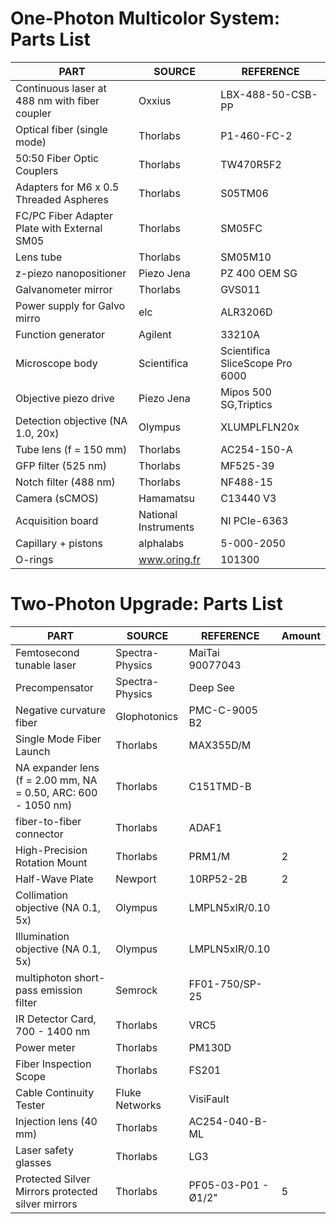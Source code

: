# One-Photon Multicolor System: Parts List

| PART                                                          | SOURCE               | REFERENCE                       |
|---------------------------------------------------------------|----------------------|---------------------------------|
| Continuous laser at 488 nm	with fiber coupler                | Oxxius               | LBX-488-50-CSB-PP               |
| Optical fiber (single mode)                                   | Thorlabs             | P1-460-FC-2                     |
| 50:50 Fiber Optic Couplers                                    | Thorlabs             | TW470R5F2                       |
| Adapters for M6 x 0.5 Threaded Aspheres                       | Thorlabs             | S05TM06                         |
| FC/PC Fiber Adapter Plate with External SM05                  | Thorlabs             | SM05FC                          |
| Lens tube                                                     | Thorlabs             | SM05M10                         |
| z-piezo nanopositioner                                        | Piezo Jena           | PZ 400 OEM SG                   |
| Galvanometer mirror                                           | Thorlabs             | GVS011                          |
| Power supply for Galvo mirro                                  | elc                  | ALR3206D                        |
| Function generator                                            | Agilent              | 33210A                          |
| Microscope body                                               | Scientifica          | Scientifica SliceScope Pro 6000 |
| Objective piezo drive                                         | Piezo Jena           | Mipos 500 SG,Triptics           |
| Detection objective (NA 1.0, 20x)                             | Olympus              | XLUMPLFLN20x                    |
| Tube lens (f = 150 mm)                                        | Thorlabs             | AC254-150-A                     |
| GFP filter (525 nm)                                           | Thorlabs             | MF525-39                        |
| Notch filter (488 nm)                                         | Thorlabs             | NF488-15                        |
| Camera (sCMOS)                                                | Hamamatsu            | C13440 V3                       |
| Acquisition board                                             | National Instruments | NI PCIe-6363                    |
| Capillary + pistons                                           | alphalabs            | 5-000-2050                      |
| O-rings                                                       | www.oring.fr         | 101300                          |

# Two-Photon Upgrade: Parts List

| PART                                                          | SOURCE               | REFERENCE                       | Amount |
|---------------------------------------------------------------|----------------------|---------------------------------|--------|
| Femtosecond tunable laser                                     | Spectra-Physics      | MaiTai 90077043                 |        |
| Precompensator                                                | Spectra-Physics      | Deep See                        |        |
| Negative curvature fiber                                      | Glophotonics         | PMC-C-9005 B2                   |        |
| Single Mode Fiber Launch                                      | Thorlabs             | MAX355D/M                       |        |
| NA expander lens (f = 2.00 mm, NA = 0.50, ARC: 600 - 1050 nm) | Thorlabs             | C151TMD-B                       |        |
| fiber-to-fiber connector                                      | Thorlabs             | ADAF1                           |        |
| High-Precision Rotation Mount                                 | Thorlabs             | PRM1/M                          |  2     |
| Half-Wave Plate                                               | Newport              | 10RP52-2B                       |  2     |
| Collimation objective (NA 0.1, 5x)                            | Olympus              | LMPLN5xIR/0.10                  |        |
| Illumination objective (NA 0.1, 5x)                           | Olympus              | LMPLN5xIR/0.10                  |        |
| multiphoton short-pass emission filter                        | Semrock              | FF01-750/SP-25                  |        |
| IR Detector Card, 700 - 1400 nm                               | Thorlabs             | VRC5                            |        |
| Power meter                                                   | Thorlabs             | PM130D                          |        |
| Fiber Inspection Scope                                        | Thorlabs             | FS201                           |        |
| Cable Continuity Tester                                       | Fluke Networks       | VisiFault                       |        |
| Injection lens (40 mm)                                        | Thorlabs             | AC254-040-B-ML                  |        |
| Laser safety glasses                                          | Thorlabs             | LG3                             |	      |
| Protected Silver Mirrors   protected silver mirrors           | Thorlabs             | PF05-03-P01 - Ø1/2"             |  5     | 










